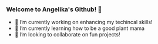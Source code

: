 ### Welcome to Angelika's Github! 🥸

- 🔭 I’m currently working on enhancing my techincal skills!
- 🌱 I’m currently learning how to be a good plant mama
- 👯 I’m looking to collaborate on fun projects!

<!--
**APrudente15/APrudente15** is a ✨ _special_ ✨ repository because its `README.md` (this file) appears on your GitHub profile.

Here are some ideas to get you started:

- 🤔 I’m looking for help with ...
- 💬 Ask me about ...
- 📫 How to reach me: ...
- 😄 Pronouns: ...
- ⚡ Fun fact: ...
-->
